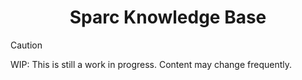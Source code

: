 <div align="center">

# Sparc Knowledge Base

</div>

> [!CAUTION]
> WIP: This is still a work in progress. Content may change frequently.
